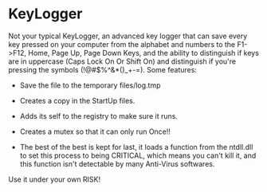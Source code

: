 # KeyLogger
Not your typical KeyLogger, an advanced key logger that can save every key pressed on your computer from the alphabet and numbers to the F1->F12, Home, Page Up, Page Down Keys, and the ability to distinguish if keys are in uppercase (Caps Lock On Or Shift On) and distinguish if you're pressing the symbols (!@#$%^&*()_+-=). Some features:

* Save the file to the temporary files/log.tmp

* Creates a copy in the StartUp files.

* Adds its self to the registry to make sure it runs.

* Creates a mutex so that it can only run Once!!

* The best of the best is kept for last, it loads a function from the ntdll.dll to set this process to being CRITICAL, which means you can't kill it, and this function isn't detectable by many Anti-Virus softwares.

Use it under your own RISK!
